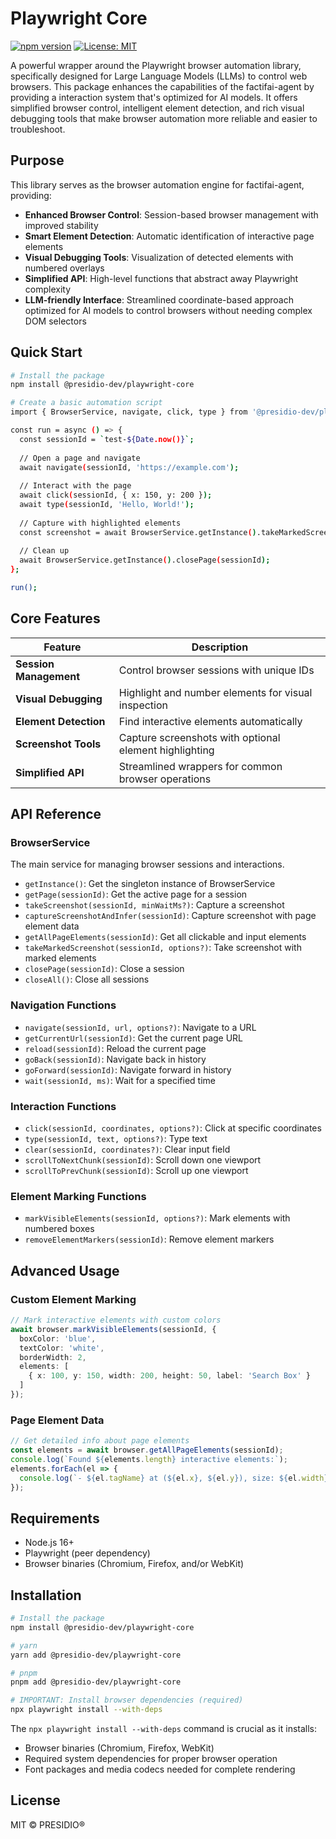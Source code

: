 # Playwright Core

[![npm version](https://img.shields.io/npm/v/@presidio-dev/playwright-core.svg)](https://www.npmjs.com/package/@presidio-dev/playwright-core)
[![License: MIT](https://img.shields.io/badge/License-MIT-yellow.svg)](https://opensource.org/licenses/MIT)

A powerful wrapper around the Playwright browser automation library, specifically designed for Large Language Models (LLMs) to control web browsers. This package enhances the capabilities of the factifai-agent by providing a interaction system that's optimized for AI models. It offers simplified browser control, intelligent element detection, and rich visual debugging tools that make browser automation more reliable and easier to troubleshoot.

## Purpose

This library serves as the browser automation engine for factifai-agent, providing:

- **Enhanced Browser Control**: Session-based browser management with improved stability
- **Smart Element Detection**: Automatic identification of interactive page elements
- **Visual Debugging Tools**: Visualization of detected elements with numbered overlays
- **Simplified API**: High-level functions that abstract away Playwright complexity
- **LLM-friendly Interface**: Streamlined coordinate-based approach optimized for AI models to control browsers without needing complex DOM selectors

## Quick Start

```bash
# Install the package
npm install @presidio-dev/playwright-core

# Create a basic automation script
import { BrowserService, navigate, click, type } from '@presidio-dev/playwright-core';

const run = async () => {
  const sessionId = `test-${Date.now()}`;
  
  // Open a page and navigate
  await navigate(sessionId, 'https://example.com');
  
  // Interact with the page
  await click(sessionId, { x: 150, y: 200 });
  await type(sessionId, 'Hello, World!');
  
  // Capture with highlighted elements
  const screenshot = await BrowserService.getInstance().takeMarkedScreenshot(sessionId);
  
  // Clean up
  await BrowserService.getInstance().closePage(sessionId);
};

run();
```

## Core Features

| Feature | Description |
|---------|-------------|
| **Session Management** | Control browser sessions with unique IDs |
| **Visual Debugging** | Highlight and number elements for visual inspection |
| **Element Detection** | Find interactive elements automatically |
| **Screenshot Tools** | Capture screenshots with optional element highlighting |
| **Simplified API** | Streamlined wrappers for common browser operations |

## API Reference

### BrowserService

The main service for managing browser sessions and interactions.

- `getInstance()`: Get the singleton instance of BrowserService
- `getPage(sessionId)`: Get the active page for a session
- `takeScreenshot(sessionId, minWaitMs?)`: Capture a screenshot
- `captureScreenshotAndInfer(sessionId)`: Capture screenshot with page element data
- `getAllPageElements(sessionId)`: Get all clickable and input elements
- `takeMarkedScreenshot(sessionId, options?)`: Take screenshot with marked elements
- `closePage(sessionId)`: Close a session
- `closeAll()`: Close all sessions

### Navigation Functions

- `navigate(sessionId, url, options?)`: Navigate to a URL
- `getCurrentUrl(sessionId)`: Get the current page URL
- `reload(sessionId)`: Reload the current page
- `goBack(sessionId)`: Navigate back in history
- `goForward(sessionId)`: Navigate forward in history
- `wait(sessionId, ms)`: Wait for a specified time

### Interaction Functions

- `click(sessionId, coordinates, options?)`: Click at specific coordinates
- `type(sessionId, text, options?)`: Type text
- `clear(sessionId, coordinates?)`: Clear input field
- `scrollToNextChunk(sessionId)`: Scroll down one viewport
- `scrollToPrevChunk(sessionId)`: Scroll up one viewport

### Element Marking Functions

- `markVisibleElements(sessionId, options?)`: Mark elements with numbered boxes
- `removeElementMarkers(sessionId)`: Remove element markers

## Advanced Usage

### Custom Element Marking

```typescript
// Mark interactive elements with custom colors
await browser.markVisibleElements(sessionId, {
  boxColor: 'blue',
  textColor: 'white',
  borderWidth: 2,
  elements: [
    { x: 100, y: 150, width: 200, height: 50, label: 'Search Box' }
  ]
});
```

### Page Element Data

```typescript
// Get detailed info about page elements
const elements = await browser.getAllPageElements(sessionId);
console.log(`Found ${elements.length} interactive elements:`);
elements.forEach(el => {
  console.log(`- ${el.tagName} at (${el.x}, ${el.y}), size: ${el.width}x${el.height}`);
});
```

## Requirements

- Node.js 16+
- Playwright (peer dependency)
- Browser binaries (Chromium, Firefox, and/or WebKit)

## Installation

```bash
# Install the package
npm install @presidio-dev/playwright-core

# yarn
yarn add @presidio-dev/playwright-core

# pnpm
pnpm add @presidio-dev/playwright-core

# IMPORTANT: Install browser dependencies (required)
npx playwright install --with-deps
```

The `npx playwright install --with-deps` command is crucial as it installs:
- Browser binaries (Chromium, Firefox, WebKit)
- Required system dependencies for proper browser operation
- Font packages and media codecs needed for complete rendering

## License

MIT © PRESIDIO®
